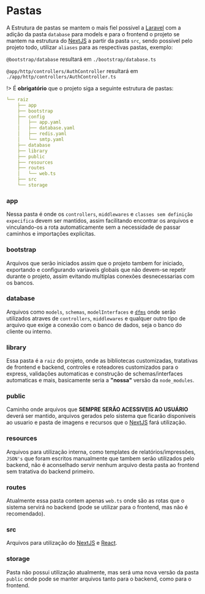 # Pastas
A Estrutura de pastas se mantem o mais fiel possivel a [Laravel](https://laravel.com/) com a adição da pasta `database` para models e para o frontend o projeto se mantem na estrutura do [NextJS](https://nextjs.org/) a partir da pasta `src`, sendo possivel pelo projeto todo, utilizar `aliases` para as respectivas pastas, exemplo:

`@bootstrap/database` resultará em `./bootstrap/database.ts`

`@app/http/controllers/AuthController` resultará em `./app/http/controllers/AuthController.ts`

!> É **obrigatório** que o projeto siga a seguinte estrutura de pastas:
```yaml
└── raiz        
    ├── app     
    ├── bootstrap
    ├── config
    │   ├── app.yaml
    │   ├── database.yaml
    │   ├── redis.yaml
    │   └── smtp.yaml
    ├── database
    ├── library
    ├── public
    ├── resources
    ├── routes
    │   └── web.ts
    ├── src
    └── storage    

```

### app
Nessa pasta é onde os `controllers`, `middlewares` e `classes sem definição expecifica` devem ser mantidos, assim facilitando encontrar os arquivos e vinculando-os a rota automaticamente sem a necessidade de passar caminhos e importações explicitas.

### bootstrap
Arquivos que serão iniciados assim que o projeto tambem for iniciado, exportando e configurando variaveis globais que não devem-se repetir durante o projeto, assim evitando multiplas conexões desnecessarias com os bancos.

### database
Arquivos como `models`, `schemas`, `modelInterfaces` e [`dfms`](/banco-de-dados/?id=dfm39s) onde serão utilizados atraves de `controllers`, `middlewares` e qualquer outro tipo de arquivo que exige a conexão com o banco de dados, seja o banco do cliente ou interno.

### library
Essa pasta é a `raiz` do projeto, onde as bibliotecas customizadas, tratativas de frontend e backend, controles e roteadores customizados para o express, validações automaticas e construção de schemas/interfaces automaticas e mais, basicamente seria a **"nossa"** versão da `node_modules`.

### public
Caminho onde arquivos que **SEMPRE SERÃO ACESSIVEIS AO USUÁRIO** deverá ser mantido, arquivos gerados pelo sistema que ficarão disponiveis ao usuario e pasta de imagens e recursos que o [NextJS](https://nextjs.org/) fará utilização.

### resources
Arquivos para utilização interna, como templates de relatórios/impressões, `JSON's` que foram escritos manualmente que tambem serão utilizados pelo backend, não é aconselhado servir nenhum arquivo desta pasta ao frontend sem tratativa do backend primeiro.

### routes
Atualmente essa pasta contem apenas `web.ts` onde são as rotas que o sistema servirá no backend (pode se utilizar para o frontend, mas não é recomendado).

### src
Arquivos para utilização do [NextJS](https://nextjs.org/) e [React](https://pt-br.reactjs.org/).


### storage
Pasta não possui utilização atualmente, mas será uma nova versão da pasta `public` onde pode se manter arquivos tanto para o backend, como para o frontend.
